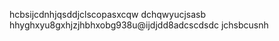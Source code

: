  hcbsijcdnhjqsddjclscopasxcqw
 dchqwyucjsasb
 hhyghxyu8gxhjzjhbhxobg938u@ijdjdd8adcscdsdc
 jchsbcusnh
